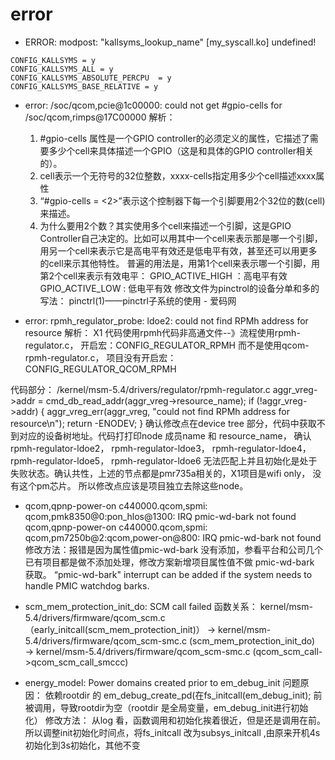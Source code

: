 # error

- ERROR: modpost: "kallsyms_lookup_name" [my_syscall.ko] undefined!
```shell
CONFIG_KALLSYMS = y
CONFIG_KALLSYMS_ALL = y 
CONFIG_KALLSYMS_ABSOLUTE_PERCPU  = y
CONFIG_KALLSYMS_BASE_RELATIVE = y
```


- error:  /soc/qcom,pcie@1c00000: could not get #gpio-cells for /soc/qcom,rimps@17C00000
解析：
    1. #gpio-cells    属性是一个GPIO controller的必须定义的属性，它描述了需要多少个cell来具体描述一个GPIO（这是和具体的GPIO controller相关的）。
    2. cell表示一个无符号的32位整数，xxxx-cells指定用多少个cell描述xxxx属性
    3. “#gpio-cells = <2>”表示这个控制器下每一个引脚要用2个32位的数(cell)来描述。
    4. 为什么要用2个数？其实使用多个cell来描述一个引脚，这是GPIO Controller自己决定的。比如可以用其中一个cell来表示那是哪一个引脚，用另一个cell来表示它是高电平有效还是低电平有效，甚至还可以用更多的cell来示其他特性。
        普遍的用法是，用第1个cell来表示哪一个引脚，用第2个cell来表示有效电平：
        GPIO_ACTIVE_HIGH ：高电平有效
        GPIO_ACTIVE_LOW : 低电平有效
        修改文件为pinctrol的设备分单和多的写法： pinctrl(1)——pinctrl子系统的使用 - 爱码网


- error:  rpmh_regulator_probe: ldoe2: could not find RPMh address for resource
解析： X1 代码使用rpmh代码非高通文件--》流程使用rpmh-regulator.c， 开启宏：CONFIG_REGULATOR_RPMH
       而不是使用qcom-rpmh-regulator.c， 项目没有开启宏： CONFIG_REGULATOR_QCOM_RPMH

代码部分： 
    /kernel/msm-5.4/drivers/regulator/rpmh-regulator.c
    aggr_vreg->addr = cmd_db_read_addr(aggr_vreg->resource_name);
     if (!aggr_vreg->addr) { 
     aggr_vreg_err(aggr_vreg, "could not find RPMh address for resource\n"); 
     return -ENODEV; 
    }
    确认修改点在device tree 部分，代码中获取不到对应的设备树地址。代码打打印node 成员name 和 resource_name， 确认
    rpmh-regulator-ldoe2， rpmh-regulator-ldoe3， rpmh-regulator-ldoe4， rpmh-regulator-ldoe5， rpmh-regulator-ldoe6
    无法匹配上并且初始化是处于失败状态。确认共性，上述的节点都是pmr735a相关的，X1项目是wifi only， 没有这个pm芯片。
    所以修改点应该是项目独立去除这些node。


- qcom,qpnp-power-on c440000.qcom,spmi: qcom,pmk8350@0:pon_hlos@1300: IRQ pmic-wd-bark not found
    qcom,qpnp-power-on c440000.qcom,spmi: qcom,pm7250b@2:qcom,power-on@800: IRQ pmic-wd-bark not found
    修改方法：报错是因为属性值pmic-wd-bark 没有添加，参看平台和公司几个已有项目都是做不添加处理，修改方案新增项目属性值不做 
    pmic-wd-bark 获取。
    “pmic-wd-bark" interrupt can be added if the system needs to handle PMIC watchdog barks.


- scm_mem_protection_init_do: SCM call failed
    函数关系： kernel/msm-5.4/drivers/firmware/qcom_scm.c （early_initcall(scm_mem_protection_init)）
    → kernel/msm-5.4/drivers/firmware/qcom_scm-smc.c (scm_mem_protection_init_do)
    → kernel/msm-5.4/drivers/firmware/qcom_scm-smc.c (qcom_scm_call->qcom_scm_call_smccc)


- energy_model: Power domains created prior to em_debug_init
    问题原因： 依赖rootdir 的 em_debug_create_pd(在fs_initcall(em_debug_init); 前被调用，导致rootdir为空（rootdir 是全局变量，em_debug_init进行初始化）
    修改方法：  从log 看，函数调用和初始化挨着很近，但是还是调用在前。所以调整init初始化时间点，将fs_initcall 改为subsys_initcall ,由原来开机4s初始化到3s初始化，其他不变
